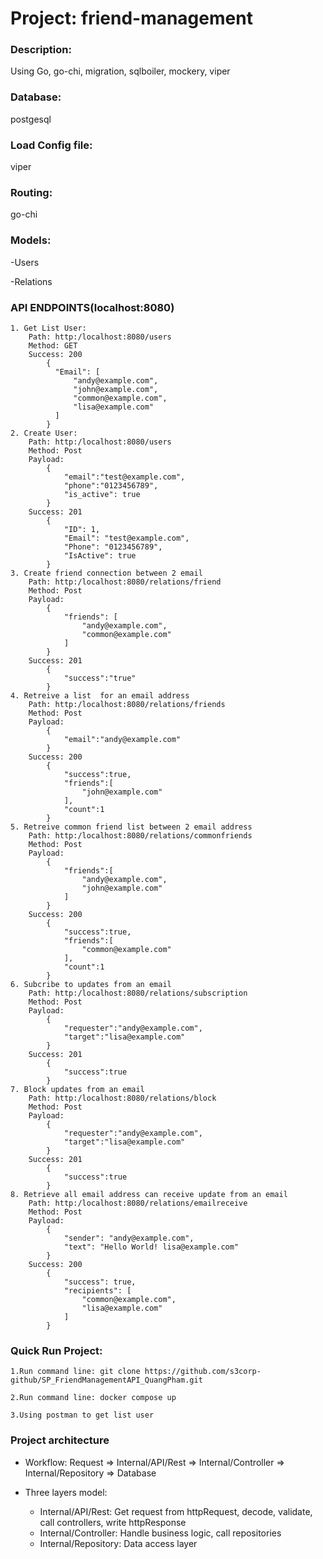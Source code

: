 # **Project: friend-management**
### **Description**:
Using Go, go-chi, migration, sqlboiler, mockery, viper

### Database: 
postgesql

### Load Config file:
viper

### Routing: 
go-chi

### Models: 
-Users

-Relations

### API ENDPOINTS(localhost:8080)
    1. Get List User:
        Path: http:/localhost:8080/users
        Method: GET
        Success: 200
            {
              "Email": [
                  "andy@example.com",
                  "john@example.com",
                  "common@example.com",
                  "lisa@example.com"
              ]
            }
    2. Create User:
        Path: http:/localhost:8080/users
        Method: Post
        Payload:
            {
                "email":"test@example.com",
                "phone":"0123456789",
                "is_active": true
            }
        Success: 201
            {
                "ID": 1,
                "Email": "test@example.com",
                "Phone": "0123456789",
                "IsActive": true
            }
    3. Create friend connection between 2 email
        Path: http:/localhost:8080/relations/friend
        Method: Post
        Payload:
            {
                "friends": [
                    "andy@example.com",
                    "common@example.com"
                ]
            }
        Success: 201
            {
                "success":"true"
            }
    4. Retreive a list  for an email address
        Path: http:/localhost:8080/relations/friends
        Method: Post
        Payload:
            {
                "email":"andy@example.com"
            }
        Success: 200
            {
                "success":true,
                "friends":[
                    "john@example.com"
                ],
                "count":1
            }
    5. Retreive common friend list between 2 email address
        Path: http:/localhost:8080/relations/commonfriends
        Method: Post
        Payload:
            {
                "friends":[
                    "andy@example.com",
                    "john@example.com"
                ]
            }
        Success: 200
            {
                "success":true,
                "friends":[
                    "common@example.com"
                ],
                "count":1
            }
    6. Subcribe to updates from an email
        Path: http:/localhost:8080/relations/subscription
        Method: Post
        Payload:
            {
                "requester":"andy@example.com",
                "target":"lisa@example.com"
            }
        Success: 201
            {
                "success":true
            }
    7. Block updates from an email
        Path: http:/localhost:8080/relations/block
        Method: Post
        Payload:
            {
                "requester":"andy@example.com",
                "target":"lisa@example.com"
            }
        Success: 201
            {
                "success":true
            }
    8. Retrieve all email address can receive update from an email
        Path: http:/localhost:8080/relations/emailreceive
        Method: Post
        Payload: 
            {
                "sender": "andy@example.com",
                "text": "Hello World! lisa@example.com"
            }
        Success: 200
            {
                "success": true,
                "recipients": [
                    "common@example.com",
                    "lisa@example.com"
                ]
            }
    

### Quick Run Project:

    1.Run command line: git clone https://github.com/s3corp-github/SP_FriendManagementAPI_QuangPham.git
    
    2.Run command line: docker compose up

    3.Using postman to get list user 

### Project architecture
- Workflow: Request => Internal/API/Rest => Internal/Controller => Internal/Repository => Database

- Three layers model:
    + Internal/API/Rest: Get request from httpRequest, decode, validate, call controllers, write httpResponse
    + Internal/Controller: Handle business logic, call repositories
    + Internal/Repository: Data access layer 

    

    

